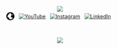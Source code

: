 <div align="center">
    <img align=top src=https://capsule-render.vercel.app/api?type=slice&color=0384fc&height=100&section=header&text=iamtomhewitt&fontSize=60&fontColor=000)/>
</div>

<div align="center">
	<a href="https://iamtomhewitt.github.io/website/#/"><img align="center" alt="Website" width="22px" src="https://raw.githubusercontent.com/iconic/open-iconic/master/svg/globe.svg" /></a>&nbsp;&nbsp;
	<a href="https://www.youtube.com/user/tomhewittification/videos?view_as=subscriber"><img align="center" alt="YouTube" width="22px" src="https://cdn.jsdelivr.net/npm/simple-icons@v3/icons/youtube.svg" /></a>&nbsp;&nbsp;
	<a href="https://www.instagram.com/iamtomhewitt/"><img align="center" alt="Instagram" width="22px" src="https://cdn.jsdelivr.net/npm/simple-icons@v3/icons/instagram.svg" /></a>&nbsp;&nbsp;
	<a href="https://www.linkedin.com/in/thomas-hewitt-ab7724a8/"><img align="center" alt="LinkedIn" width="22px" src="https://cdn.jsdelivr.net/npm/simple-icons@v3/icons/linkedin.svg" /></a>&nbsp;&nbsp;
</div>

<p>&nbsp;&nbsp;</p>


<div align="center">
    <img align=center src="https://github-readme-stats.vercel.app/api?username=iamtomhewitt&hide_border=true"/>
<div>
